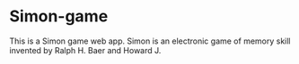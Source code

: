 # Simon-game
This is a Simon game web app. Simon is an electronic game of memory skill invented by Ralph H. Baer and Howard J.
